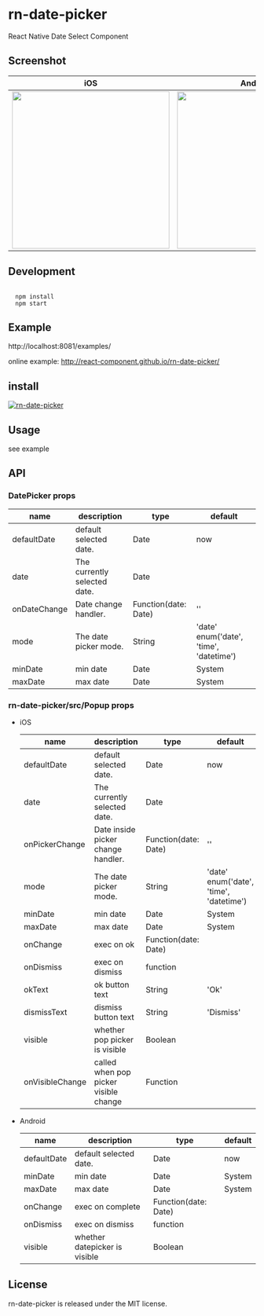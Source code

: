

# rn-date-picker

React Native Date Select Component

## Screenshot

| iOS | Android |
| --- | --- |
| <img src="https://cloud.githubusercontent.com/assets/50817/12666289/41c33d5e-c67a-11e5-9d32-c7a92c693b5d.png" width="320"/> | <img src="https://cloud.githubusercontent.com/assets/50817/14137835/4521d31e-f69c-11e5-8b14-53226f3b8416.png" width="320"/> |

## Development

```
 
  npm install
  npm start

```

## Example

http://localhost:8081/examples/

online example: http://react-component.github.io/rn-date-picker/

## install

 [![rn-date-picker](https://nodei.co/npm/rn-date-picker.png)](https://npmjs.org/package/rn-date-picker)
    

## Usage
see example

## API

### DatePicker props

| name     | description    | type     | default      |
|----------|----------------|----------|--------------|
|defaultDate | default selected date. | Date | now |
|date | The currently selected date. | Date |  |
|onDateChange | Date change handler. | Function(date: Date) | '' |
|mode | The date picker mode. | String | 'date' enum('date', 'time', 'datetime') |
|minDate | min date | Date | System |
|maxDate | max date | Date | System |

### rn-date-picker/src/Popup props

+ iOS

  | name     | description    | type     | default      |
  |----------|----------------|----------|--------------|
  |defaultDate | default selected date. | Date | now |
  |date | The currently selected date. | Date |  |
  |onPickerChange | Date inside picker change handler. | Function(date: Date) | '' |
  |mode | The date picker mode. | String | 'date' enum('date', 'time', 'datetime') |
  |minDate | min date | Date | System |
  |maxDate | max date | Date | System |
  |onChange | exec on ok | Function(date: Date) |  |
  |onDismiss | exec on dismiss | function |  |
  |okText | ok button text | String | 'Ok' |
  |dismissText | dismiss button text | String | 'Dismiss' |
  |visible | whether pop picker is visible | Boolean | |
  |onVisibleChange | called when pop picker visible change | Function | |
  
+ Android

  | name     | description    | type     | default      |
  |----------|----------------|----------|--------------|
  |defaultDate | default selected date. | Date | now |
  |minDate | min date | Date | System |
  |maxDate | max date | Date | System |
  |onChange | exec on complete | Function(date: Date) |  |
  |onDismiss | exec on dismiss | function |  |
  |visible | whether datepicker is visible | Boolean | |

## License

rn-date-picker is released under the MIT license.
